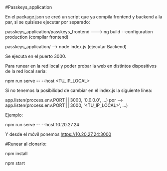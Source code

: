 #Passkeys_application

En el package.json se creó un script que ya compila frontend y backend a la par, si se quisiese ejecutar por separado: 

passkeys_application/passkeys_frontend  ---> ng build --configuration production  (compilar frontend)

passkeys_application/ --> node index.js  (ejecutar Backend)

Se ejecuta en el puerto 3000. 


Para runear en la red local y poder probar la web en distintos dispositivos de la red local sería: 

npm run serve -- --host <TU_IP_LOCAL>

Si no tenemos la posibilidad de cambiar en el index.js la siguiente línea: 

app.listen(process.env.PORT || 3000, '0.0.0.0', ...) por --> app.listen(process.env.PORT || 3000, '<TU_IP_LOCAL>', ...) 

Ejemplo: 

npm run serve -- --host 10.20.27.24

Y desde el móvil ponemos https://10.20.27.24:3000

#Runear al clonarlo: 

npm install

npm start







